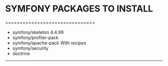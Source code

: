 # SYMFONY PACKAGES TO INSTALL #
===============================
* symfony/skeleton 4.4.99
* symfony/profiler-pack
* symfony/apache-pack *With recipes*
* symfony/security
* doctrine
-------------------------------
